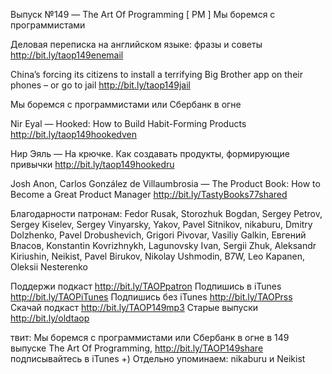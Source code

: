 Выпуск №149 — The Art Of Programming [ PM ] Мы боремся с программистами

Деловая переписка на английском языке: фразы и советы http://bit.ly/taop149enemail

China’s forcing its citizens to install a terrifying Big Brother app on their phones – or go to jail http://bit.ly/taop149jail

Мы боремся с программистами или Сбербанк в огне

Nir Eyal — Hooked: How to Build Habit-Forming Products http://bit.ly/taop149hookedven

Нир Эяль — На крючке. Как создавать продукты, формирующие привычки http://bit.ly/taop149hookedru

Josh Anon, Carlos González de Villaumbrosia — The Product Book: How to Become a Great Product Manager http://bit.ly/TastyBooks77shared

Благодарности патронам:
Fedor Rusak, Storozhuk Bogdan, Sergey Petrov, Sergey Kiselev, Sergey Vinyarsky, Yakov, Pavel Sitnikov, nikaburu, Dmitry Dolzhenko, Pavel Drobushevich, Grigori Pivovar, Vasiliy Galkin, Евгений Власов, Konstantin Kovrizhnykh, Lagunovsky Ivan, Sergii Zhuk, Aleksandr Kiriushin, Neikist, Pavel Birukov, Nikolay Ushmodin, B7W, Leo Kapanen, Oleksii Nesterenko

Поддержи подкаст http://bit.ly/TAOPpatron
Подпишись в iTunes http://bit.ly/TAOPiTunes
Подпишись без iTunes http://bit.ly/TAOPrss
Скачай подкаст http://bit.ly/TAOP149mp3
Старые выпуски http://bit.ly/oldtaop


твит: 
Мы боремся с программистами или Сбербанк в огне в 149 выпуске The Art Of Programming, http://bit.ly/TAOP149share подписывайтесь в iTunes +) Отдельно упоминаем: nikaburu и Neikist